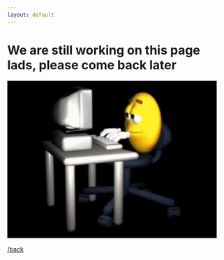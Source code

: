 ```yaml
---
layout: default
---
```


# We are still working on this page lads, please come back later
<img src="static/working.jpg" alt="come back later" />

[/back](./)
